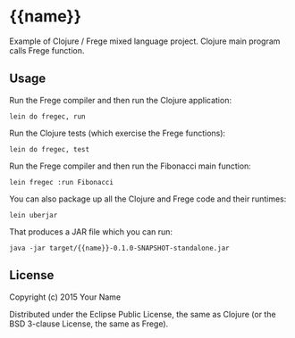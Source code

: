 # {{name}}

Example of Clojure / Frege mixed language project. Clojure main program calls Frege function.

## Usage

Run the Frege compiler and then run the Clojure application:

    lein do fregec, run

Run the Clojure tests (which exercise the Frege functions):

    lein do fregec, test

Run the Frege compiler and then run the Fibonacci main function:

    lein fregec :run Fibonacci

You can also package up all the Clojure and Frege code and their runtimes:

    lein uberjar

That produces a JAR file which you can run:

    java -jar target/{{name}}-0.1.0-SNAPSHOT-standalone.jar

## License

Copyright (c) 2015 Your Name

Distributed under the Eclipse Public License, the same as Clojure (or the BSD 3-clause License, the same as Frege).
